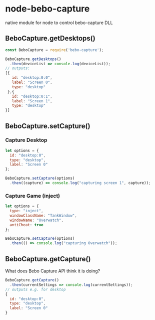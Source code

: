 # node-bebo-capture
native module for node to control bebo-capture DLL


## BeboCapture.getDesktops()
```JavaScript
const BeboCapture = require('bebo-capture');

BeboCapture.getDesktops()
  .then(deviceList => console.log(deviceList));
// outputs:
[{
   id: "desktop:0:0",
   label: "Screen 0",
   type: "desktop"
 },{
   id: "desktop:0:1",
   label: "Screen 1",
   type: "desktop"
}]
```

## BeboCapture.setCapture()

### Capture Desktop
```JavaScript
let options = {
  id: "desktop:0",
  type: "desktop",
  label: "Screen 0"
};

BeboCapture.setCapture(options)
  .then((capture) => console.log("capturing screen 1", capture));
```

### Capture Game (inject)
```JavaScript
let options = {
  type: "inject",
  windowClassName: "TankWindow",
  windowName: "Overwatch",
  antiCheat: true 
};

BeboCapture.setCapture(options)
  .then(() => console.log("capturing Overwatch"));
```

## BeboCapture.getCapture()

What does Bebo Capture API think it is doing?

```JavaScript
BeboCapture.getCapture()
  .then(currentSettings => console.log(currentSettings));
// outputs e.g. for desktop
{
  id: "desktop:0",
  type: "desktop",
  label: "Screen 0"
}
```




